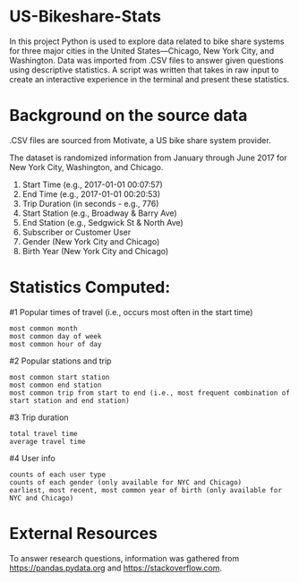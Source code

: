 # US-Bikeshare-Stats
In this project Python is used to explore data related to bike share systems for three major cities in the United States—Chicago, New York City, and Washington. Data was imported from .CSV files to answer given questions using descriptive statistics. A script was written that takes in raw input to create an interactive experience in the terminal and present these statistics.


# Background on the source data

.CSV files are sourced from Motivate, a US bike share system provider.

The dataset is randomized information from January through June 2017 for New York City, Washington, and Chicago.

1. Start Time (e.g., 2017-01-01 00:07:57)
2. End Time (e.g., 2017-01-01 00:20:53)
3. Trip Duration (in seconds - e.g., 776)
4. Start Station (e.g., Broadway & Barry Ave)
5. End Station (e.g., Sedgwick St & North Ave)
6. Subscriber or Customer User
7. Gender (New York City and Chicago)
8. Birth Year (New York City and Chicago)


# Statistics Computed:

#1 Popular times of travel (i.e., occurs most often in the start time)

    most common month
    most common day of week
    most common hour of day

#2 Popular stations and trip

    most common start station
    most common end station
    most common trip from start to end (i.e., most frequent combination of start station and end station)

#3 Trip duration

    total travel time
    average travel time

#4 User info

    counts of each user type
    counts of each gender (only available for NYC and Chicago)
    earliest, most recent, most common year of birth (only available for NYC and Chicago)


# External Resources

To answer research questions, information was gathered from https://pandas.pydata.org and https://stackoverflow.com. 
